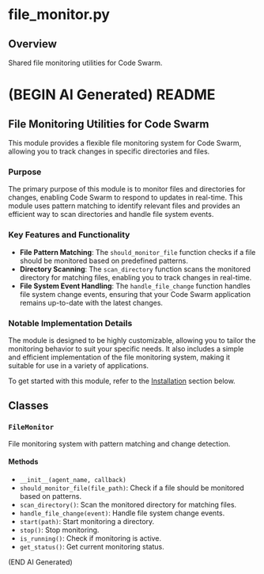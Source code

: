 # file_monitor.py

## Overview

Shared file monitoring utilities for Code Swarm.

(BEGIN AI Generated)
README
================

File Monitoring Utilities for Code Swarm
-----------------------------------------

This module provides a flexible file monitoring system for Code Swarm, allowing you to track changes in specific directories and files.

### Purpose

The primary purpose of this module is to monitor files and directories for changes, enabling Code Swarm to respond to updates in real-time. This module uses pattern matching to identify relevant files and provides an efficient way to scan directories and handle file system events.

### Key Features and Functionality

*   **File Pattern Matching**: The `should_monitor_file` function checks if a file should be monitored based on predefined patterns.
*   **Directory Scanning**: The `scan_directory` function scans the monitored directory for matching files, enabling you to track changes in real-time.
*   **File System Event Handling**: The `handle_file_change` function handles file system change events, ensuring that your Code Swarm application remains up-to-date with the latest changes.

### Notable Implementation Details

The module is designed to be highly customizable, allowing you to tailor the monitoring behavior to suit your specific needs. It also includes a simple and efficient implementation of the file monitoring system, making it suitable for use in a variety of applications.

To get started with this module, refer to the [Installation](#installation) section below.


## Classes

### `FileMonitor`

File monitoring system with pattern matching and change detection.

#### Methods

- `__init__(agent_name, callback)`
- `should_monitor_file(file_path)`: Check if a file should be monitored based on patterns.
- `scan_directory()`: Scan the monitored directory for matching files.
- `handle_file_change(event)`: Handle file system change events.
- `start(path)`: Start monitoring a directory.
- `stop()`: Stop monitoring.
- `is_running()`: Check if monitoring is active.
- `get_status()`: Get current monitoring status.

(END AI Generated)
